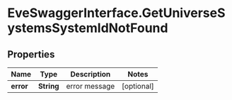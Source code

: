# EveSwaggerInterface.GetUniverseSystemsSystemIdNotFound

## Properties
Name | Type | Description | Notes
------------ | ------------- | ------------- | -------------
**error** | **String** | error message | [optional] 


